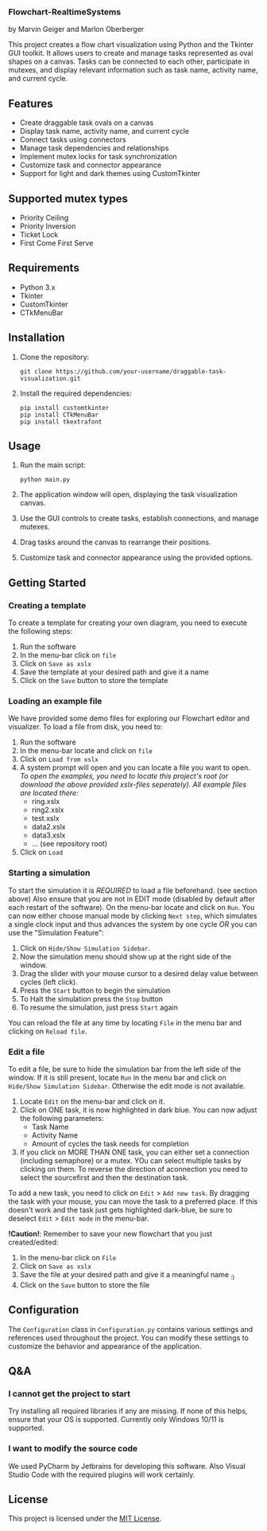 ### Flowchart-RealtimeSystems
by Marvin Geiger and Marlon Oberberger

This project creates a flow chart visualization using Python and the Tkinter GUI toolkit. It allows users to create and manage tasks represented as oval shapes on a canvas. Tasks can be connected to each other, participate in mutexes, and display relevant information such as task name, activity name, and current cycle.

## Features

- Create draggable task ovals on a canvas
- Display task name, activity name, and current cycle
- Connect tasks using connectors
- Manage task dependencies and relationships
- Implement mutex locks for task synchronization
- Customize task and connector appearance
- Support for light and dark themes using CustomTkinter

## Supported mutex types

- Priority Ceiling
- Priority Inversion
- Ticket Lock
- First Come First Serve

## Requirements

- Python 3.x
- Tkinter
- CustomTkinter
- CTkMenuBar

## Installation

1. Clone the repository:

   ```
   git clone https://github.com/your-username/draggable-task-visualization.git
   ```

2. Install the required dependencies:

   ```
   pip install customtkinter
   pip install CTkMenuBar
   pip install tkextrafont
   ```

## Usage

1. Run the main script:

   ```
   python main.py
   ```

2. The application window will open, displaying the task visualization canvas.

3. Use the GUI controls to create tasks, establish connections, and manage mutexes.

4. Drag tasks around the canvas to rearrange their positions.

5. Customize task and connector appearance using the provided options.

## Getting Started

### Creating a template
To create a template for creating your own diagram, you need to execute the following steps:
1. Run the software
2. In the menu-bar click on `file`
3. Click on `Save as xslx`
4. Save the template at your desired path and give it a name
5. Click on the `Save` button to store the template

### Loading an example file
We have provided some demo files for exploring our Flowchart editor and visualizer.
To load a file from disk, you need to:
1. Run the software
2. In the menu-bar locate and click on `file`
3. Click on `Load from xslx`
4. A system prompt will open and you can locate a file you want to open. _To open the examples, you need to locate this project's root (or download the *above* provided xslx-files seperately). All example files are located there:_
   * ring.xslx
   * ring2.xslx
   * test.xslx
   * data2.xslx
   * data3.xslx
   * ... (see repository root)
6. Click on `Load`

### Starting a simulation
To start the simulation it is *REQUIRED* to load a file beforehand. (see section above)
Also ensure that you are not in EDIT mode (disabled by default after each restart of the software).
On the menu-bar locate and click on `Run`. You can now either choose manual mode by clicking `Next step`, which simulates a single clock input and thus advances the system by one cycle *OR* you can use the "Simulation Feature":
1. Click on `Hide/Show Simulation Sidebar`.
2. Now the simulation menu should show up at the right side of the window.
3. Drag the slider with your mouse cursor to a desired delay value between cycles (left click).
4. Press the `Start` button to begin the simulation
5. To Halt the simulation press the `Stop` button
6. To resume the simulation, just press `Start` again

You can reload the file at any time by locating `File` in the menu bar and clicking on `Reload file`.

### Edit a file
To edit a file, be sure to hide the simulation bar from the left side of the window. If it is still present, locate `Run` in the menu bar and click on `Hide/Show Simulation Sidebar`. Otherwise the edit mode is not available.

1. Locate `Edit` on the menu-bar and click on it.
2. Click on ONE task, it is now highlighted in dark blue. You can now adjust the following parameters:
   * Task Name
   * Activity Name
   * Amount of cycles the task needs for completion
3. If you click on MORE THAN ONE task, you can either set a connection (including semaphore) or a mutex. YOu can select multiple tasks by clicking on them. To reverse the direction of aconnection you need to select the sourcefirst and then the destination task.

To add a new task, you need to click on `Edit` > `Add new task`. By dragging the task with your mouse, you can move the task to a preferred place. If this doesn't work and the task just gets highlighted dark-blue, be sure to deselect `Edit` > `Edit mode` in the menu-bar.

**!Caution!**: Remember to save your new flowchart that you just created/edited:
1. In the menu-bar click on `File`
2. Click on `Save as xslx`
3. Save the file at your desired path and give it a meaningful name <sub>:)</sub>
4. Click on the `Save` button to store the file


## Configuration

The `Configuration` class in `Configuration.py` contains various settings and references used throughout the project. You can modify these settings to customize the behavior and appearance of the application.

## Q&A
### I cannot get the project to start
Try installing all required libraries if any are missing.
If none of this helps, ensure that your OS is supported. Currently only Windows 10/11 is supported.

### I want to modify the source code
We used PyCharm by Jetbrains for developing this software. Also Visual Studio Code with the required plugins will work certainly.


## License

This project is licensed under the [MIT License](LICENSE).
